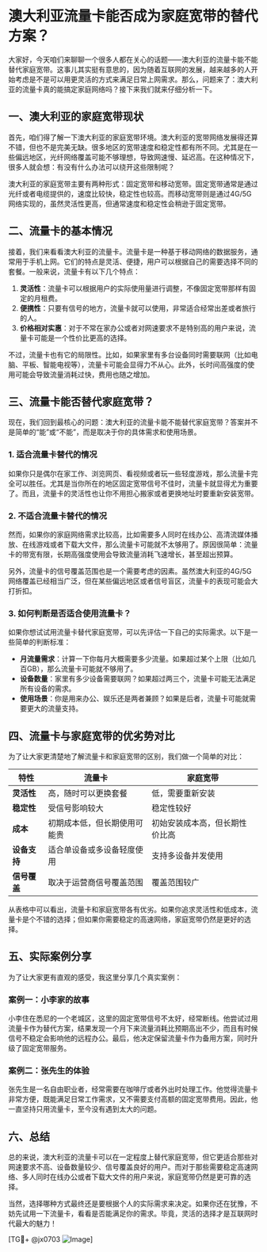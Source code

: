 # 澳大利亚流量卡能否成为家庭宽带的替代方案？

大家好，今天咱们来聊聊一个很多人都在关心的话题——澳大利亚的流量卡能不能替代家庭宽带。这事儿其实挺有意思的，因为随着互联网的发展，越来越多的人开始考虑是不是可以用更灵活的方式来满足日常上网需求。那么，问题来了：澳大利亚的流量卡真的能搞定家庭网络吗？接下来我们就来仔细分析一下。

## 一、澳大利亚的家庭宽带现状

首先，咱们得了解一下澳大利亚的家庭宽带环境。澳大利亚的宽带网络发展得还算不错，但也不是完美无缺。很多地区的宽带速度和稳定性都有所不同。尤其是在一些偏远地区，光纤网络覆盖可能不够理想，导致网速慢、延迟高。在这种情况下，很多人就会想：有没有什么办法可以绕开这些限制呢？

澳大利亚的家庭宽带主要有两种形式：固定宽带和移动宽带。固定宽带通常是通过光纤或者电缆提供的，速度比较快，稳定性也较高。而移动宽带则是通过4G/5G网络实现的，虽然灵活性更高，但通常速度和稳定性会稍逊于固定宽带。

## 二、流量卡的基本情况

接着，我们来看看澳大利亚的流量卡。流量卡是一种基于移动网络的数据服务，通常用于手机上网。它们的特点是灵活、便捷，用户可以根据自己的需要选择不同的套餐。一般来说，流量卡有以下几个特点：

1. **灵活性**：流量卡可以根据用户的实际使用量进行调整，不像固定宽带那样有固定的月租费。
2. **便携性**：只要有信号的地方，流量卡就可以使用，非常适合经常出差或者旅行的人。
3. **价格相对实惠**：对于不常在家办公或者对网速要求不是特别高的用户来说，流量卡可能是一个性价比更高的选择。

不过，流量卡也有它的局限性。比如，如果家里有多台设备同时需要联网（比如电脑、平板、智能电视等），流量卡可能会显得力不从心。此外，长时间高强度的使用可能会导致流量消耗过快，费用也随之增加。

## 三、流量卡能否替代家庭宽带？

现在，我们回到最核心的问题：澳大利亚的流量卡能不能替代家庭宽带？答案并不是简单的“能”或“不能”，而是取决于你的具体需求和使用场景。

### 1. **适合流量卡替代的情况**

如果你只是偶尔在家工作、浏览网页、看视频或者玩一些轻度游戏，那么流量卡完全可以胜任。尤其是当你所在的地区固定宽带信号不佳时，流量卡就显得尤为重要了。而且，流量卡的灵活性也让你不用担心搬家或者更换地址时要重新安装宽带。

### 2. **不适合流量卡替代的情况**

然而，如果你的家庭网络需求比较高，比如需要多人同时在线办公、高清流媒体播放、在线游戏或者下载大文件，那么流量卡可能就不太够用了。原因很简单：流量卡的带宽有限，长期高强度使用会导致流量消耗飞速增长，甚至超出预算。

另外，流量卡的信号覆盖范围也是一个需要考虑的因素。虽然澳大利亚的4G/5G网络覆盖已经相当广泛，但在某些偏远地区或者信号盲区，流量卡的表现可能会大打折扣。

### 3. **如何判断是否适合使用流量卡？**

如果你想试试用流量卡替代家庭宽带，可以先评估一下自己的实际需求。以下是一些简单的判断标准：

- **月流量需求**：计算一下你每月大概需要多少流量。如果超过某个上限（比如几百GB），那么流量卡可能就不够用了。
- **设备数量**：家里有多少设备需要联网？如果超过两三个，流量卡可能无法满足所有设备的需求。
- **使用场景**：你是用来办公、娱乐还是两者兼顾？如果是后者，流量卡可能就需要更大的流量支持。

## 四、流量卡与家庭宽带的优劣势对比

为了让大家更清楚地了解流量卡和家庭宽带的区别，我们做一个简单的对比：

| 特性            | 流量卡                         | 家庭宽带                       |
|-----------------|------------------------------|------------------------------|
| **灵活性**       | 高，随时可以更换套餐           | 低，需要重新安装              |
| **稳定性**       | 受信号影响较大                | 稳定性较好                   |
| **成本**         | 初期成本低，但长期使用可能贵   | 初始安装成本高，但长期性价比高 |
| **设备支持**      | 适合单设备或多设备轻度使用     | 支持多设备并发使用            |
| **信号覆盖**      | 取决于运营商信号覆盖范围        | 覆盖范围较广                  |

从表格中可以看出，流量卡和家庭宽带各有优劣。如果你追求灵活性和低成本，流量卡是个不错的选择；但如果你需要稳定的高速网络，家庭宽带仍然是更好的选择。

## 五、实际案例分享

为了让大家更有直观的感受，我这里分享几个真实案例：

### 案例一：小李家的故事

小李住在悉尼的一个老城区，这里的固定宽带信号不太好，经常断线。他尝试过用流量卡作为替代方案，结果发现一个月下来流量消耗比预期高出不少，而且有时候信号不稳定会影响他的远程办公。最后，他决定保留流量卡作为备用方案，同时升级了固定宽带服务。

### 案例二：张先生的体验

张先生是一名自由职业者，经常需要在咖啡厅或者外出时处理工作。他觉得流量卡非常方便，既能满足日常工作需求，又不需要支付高额的固定宽带费用。因此，他一直坚持只用流量卡，至今没有遇到太大的问题。

## 六、总结

总的来说，澳大利亚的流量卡可以在一定程度上替代家庭宽带，但它更适合那些对网速要求不高、设备数量较少、信号覆盖良好的用户。而对于那些需要稳定高速网络、多人同时在线办公或者下载大文件的用户来说，家庭宽带仍然是更可靠的选择。

当然，选择哪种方式最终还是要根据个人的实际需求来决定。如果你还在犹豫，不妨先试用一下流量卡，看看是否能满足你的需求。毕竟，灵活的选择才是互联网时代最大的魅力！

[TG💪+ @jx0703 ![Image](https://github.com/user-attachments/assets/dbca1d08-cadb-493c-b0ec-ad6f7a83f270)]